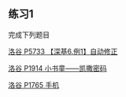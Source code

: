 ## 练习1

完成下列题目

[洛谷 P5733 【深基6.例1】自动修正](https://www.luogu.com.cn/problem/P5733)

[洛谷 P1914 小书童——凯撒密码](https://www.luogu.com.cn/problem/P1914)

[洛谷 P1765 手机](https://www.luogu.com.cn/problem/P1765)